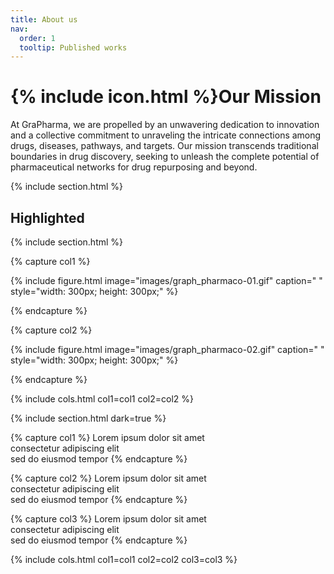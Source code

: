 ```yaml
---
title: About us
nav:
  order: 1
  tooltip: Published works
---
```



# {% include icon.html %}Our Mission

At GraPharma, we are propelled by an unwavering dedication to innovation and a collective commitment to unraveling the intricate connections among drugs, diseases, pathways, and targets. Our mission transcends traditional boundaries in drug discovery, seeking to unleash the complete potential of pharmaceutical networks for drug repurposing and beyond.

{% include section.html %}

## Highlighted

{% include section.html %}


{% capture col1 %}

{%
  include figure.html
  image="images/graph_pharmaco-01.gif"
  caption=" "
  style="width: 300px; height: 300px;" <!-- Adjust width and height as needed -->
%}

{% endcapture %}

{% capture col2 %}

{%
  include figure.html
  image="images/graph_pharmaco-02.gif"
  caption=" "
  style="width: 300px; height: 300px;" <!-- Adjust width and height as needed -->
%}

{% endcapture %}

{% include cols.html col1=col1 col2=col2 %}

{% include section.html dark=true %}

{% capture col1 %}
Lorem ipsum dolor sit amet  
consectetur adipiscing elit  
sed do eiusmod tempor
{% endcapture %}

{% capture col2 %}
Lorem ipsum dolor sit amet  
consectetur adipiscing elit  
sed do eiusmod tempor
{% endcapture %}

{% capture col3 %}
Lorem ipsum dolor sit amet  
consectetur adipiscing elit  
sed do eiusmod tempor
{% endcapture %}

{% include cols.html col1=col1 col2=col2 col3=col3 %}
